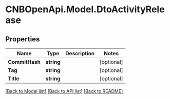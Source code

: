 # CNBOpenApi.Model.DtoActivityRelease

## Properties

Name | Type | Description | Notes
------------ | ------------- | ------------- | -------------
**CommitHash** | **string** |  | [optional] 
**Tag** | **string** |  | [optional] 
**Title** | **string** |  | [optional] 

[[Back to Model list]](../../README.md#documentation-for-models) [[Back to API list]](../../README.md#documentation-for-api-endpoints) [[Back to README]](../../README.md)


